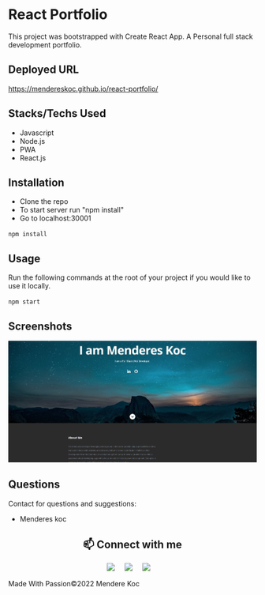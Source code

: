 # React Portfolio

This project was bootstrapped with Create React App. A Personal full stack development portfolio.

## Deployed URL

https://mendereskoc.github.io/react-portfolio/

## Stacks/Techs Used

- Javascript
- Node.js
- PWA
- React.js

## Installation

- Clone the repo
- To start server run "npm install"
- Go to localhost:30001

`npm install`

## Usage

Run the following commands at the root of your project if you would like to use it locally.

`npm start`

## Screenshots

![ScreenShot](/src/images/Screenshot.png)

## Questions

Contact for questions and suggestions:

- Menderes koc

<h2  align="center">📫 Connect with me </h2>
<p align="center">
  <a target="_blank"href="https://www.linkedin.com/in/mendereskoc/"><img src="https://img.shields.io/badge/linkedin-%230077B5.svg?&style=for-the-badge&logo=linkedin&logoColor=white" /></a>&nbsp;&nbsp;&nbsp;&nbsp;
  <a target="_blank"href="https://twitter.com/Mendereskoc4"><img src="https://img.shields.io/badge/twitter-%231DA1F2.svg?&style=for-the-badge&logo=twitter&logoColor=white" /></a>&nbsp;&nbsp;&nbsp;&nbsp;
  <a href="mailto:mndrs.kc@gmail.com?subject=Hello%20Menderes,%20From%20Github"><img src="https://img.shields.io/badge/gmail-%23D14836.svg?&style=for-the-badge&logo=gmail&logoColor=white" /></a>&nbsp;&nbsp;&nbsp;&nbsp;
</p>

Made With Passion©️2022 Mendere Koc
